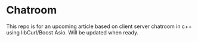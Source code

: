 # Chatroom

This repo is for an upcoming article based on client server chatroom in c++ using libCurl/Boost Asio. 
Will be updated when ready.
